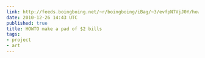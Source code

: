 ```yaml
---
link: http://feeds.boingboing.net/~r/boingboing/iBag/~3/evfpN7VjJ0Y/howto-make-a-pad-of.html
date: 2010-12-26 14:43 UTC
published: true
title: HOWTO make a pad of $2 bills
tags:
- project
- art
---
```



